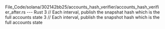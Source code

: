 File_Code/solana/302142bb25/accounts_hash_verifier/accounts_hash_verifier_after.rs --- Rust
3 // Each interval, publish the snapshat hash which is the full accounts state                                                                               3 // Each interval, publish the snapshot hash which is the full accounts state

